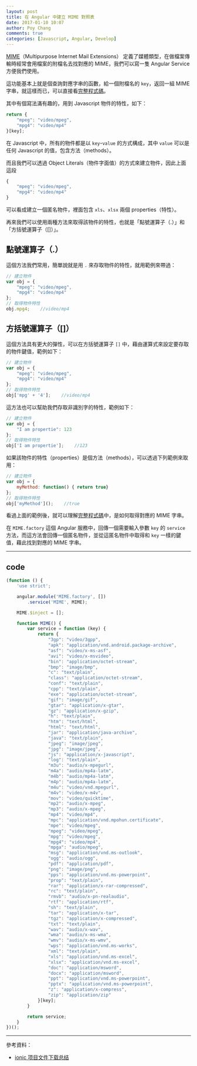 ```yaml
---
layout: post
title: 在 Angular 中建立 MIME 對照表
date: 2017-01-10 10:07
author: Poy Chang
comments: true
categories: [Javascript, Angular, Develop]
---
```

[MIME](https://zh.wikipedia.org/wiki/%E5%A4%9A%E7%94%A8%E9%80%94%E4%BA%92%E8%81%AF%E7%B6%B2%E9%83%B5%E4%BB%B6%E6%93%B4%E5%B1%95)（Multipurpose Internet Mail Extensions） 定義了媒體類型，在做檔案傳輸時經常會用檔案的附檔名去找對應的 MIME，我們可以寫一隻 Angular Service 方便我們使用。

這功能基本上就是個查詢對應字串的函數，給一個附檔名的 `key`，返回一組 MIME 字串，就這樣而已，可以直接看[完整程式碼](#code)。

其中有個寫法滿有趣的，用到 Javascript 物件的特性，如下：

```javascript
return {
	"mpeg": "video/mpeg",
	"mpg4": "video/mp4"
}[key];
```

在 Javascript 中，所有的物件都是以 `key`-`value` 的方式構成，其中 `value` 可以是任何 Javascript 的值，包含方法（methods）。

而且我們可以透過 Object Literals（物件字面值）的方式來建立物件，因此上面這段

```javascript
{
	"mpeg": "video/mpeg",
	"mpg4": "video/mp4"
}
```

可以看成建立一個匿名物件，裡面包含 `xls`、`xlsx` 兩個 properties（特性）。

再來我們可以使用兩種方法來取得該物件的特性，也就是「點號運算子（.）」和「方括號運算子（[]）」。

## 點號運算子（.）

這個方法我們常用，簡單說就是用 `.` 來存取物件的特性，就用範例來帶過：

```javascript
// 建立物件
var obj = {
	"mpeg": "video/mpeg",
	"mpg4": "video/mp4"
};
// 取得物件特性
obj.mpg4;    //video/mp4
```

## 方括號運算子（[]）

這個方法具有更大的彈性，可以在方括號運算子 `[]` 中，藉由運算式來設定要存取的物件鍵值，範例如下：

```javascript
// 建立物件
var obj = {
	"mpeg": "video/mpeg",
	"mpg4": "video/mp4"
};
// 取得物件特性
obj['mpg' + '4'];    //video/mp4
```

這方法也可以幫助我們存取非識別字的特性，範例如下：

```javascript
// 建立物件
var obj = {
	"I am propertie": 123
};
// 取得物件特性
obj['I am propertie'];    //123
```

如果該物件的特性（properties）是個方法（methods），可以透過下列範例來取用：

```javascript
// 建立物件
var obj = {
	myMethod: function() { return true}
};
// 取得物件特性
obj['myMethod']();    //true
```

看過上面的範例後，就可以理解[完整程式碼](#code)中，是如何取得對應的 MIME 字串。

在 `MIME.factory` 這個 Angular 服務中，回傳一個需要輸入參數 `key` 的 `service` 方法，而這方法會回傳一個匿名物件，並從這匿名物件中取得和 `key` 一樣的鍵值，藉此找到對應的 MIME 字串。 

----------

## code

```javascript
(function () {
    'use strict';

    angular.module('MIME.factory', [])
        .service('MIME', MIME);

    MIME.$inject = [];

    function MIME() {
        var service = function (key) {
            return {
                "3gp": "video/3gpp",
                "apk": "application/vnd.android.package-archive",
                "asf": "video/x-ms-asf",
                "avi": "video/x-msvideo",
                "bin": "application/octet-stream",
                "bmp": "image/bmp",
                "c": "text/plain",
                "class": "application/octet-stream",
                "conf": "text/plain",
                "cpp": "text/plain",
                "exe": "application/octet-stream",
                "gif": "image/gif",
                "gtar": "application/x-gtar",
                "gz": "application/x-gzip",
                "h": "text/plain",
                "htm": "text/html",
                "html": "text/html",
                "jar": "application/java-archive",
                "java": "text/plain",
                "jpeg": "image/jpeg",
                "jpg": "image/jpeg",
                "js": "application/x-javascript",
                "log": "text/plain",
                "m3u": "audio/x-mpegurl",
                "m4a": "audio/mp4a-latm",
                "m4b": "audio/mp4a-latm",
                "m4p": "audio/mp4a-latm",
                "m4u": "video/vnd.mpegurl",
                "m4v": "video/x-m4v",
                "mov": "video/quicktime",
                "mp2": "audio/x-mpeg",
                "mp3": "audio/x-mpeg",
                "mp4": "video/mp4",
                "mpc": "application/vnd.mpohun.certificate",
                "mpe": "video/mpeg",
                "mpeg": "video/mpeg",
                "mpg": "video/mpeg",
                "mpg4": "video/mp4",
                "mpga": "audio/mpeg",
                "msg": "application/vnd.ms-outlook",
                "ogg": "audio/ogg",
                "pdf": "application/pdf",
                "png": "image/png",
                "pps": "application/vnd.ms-powerpoint",
                "prop": "text/plain",
                "rar": "application/x-rar-compressed",
                "rc": "text/plain",
                "rmvb": "audio/x-pn-realaudio",
                "rtf": "application/rtf",
                "sh": "text/plain",
                "tar": "application/x-tar",
                "tgz": "application/x-compressed",
                "txt": "text/plain",
                "wav": "audio/x-wav",
                "wma": "audio/x-ms-wma",
                "wmv": "audio/x-ms-wmv",
                "wps": "application/vnd.ms-works",
                "xml": "text/plain",
                "xls": "application/vnd.ms-excel",
                "xlsx": "application/vnd.ms-excel",
                "doc": "application/msword",
                "docx": "application/msword",
                "ppt": "application/vnd.ms-powerpoint",
                "pptx": "application/vnd.ms-powerpoint",
                "z": "application/x-compress",
                "zip": "application/zip"
            }[key];
        }

        return service;
    }
})();
```

----------

參考資料：

* [ionic 项目文件下载总结](http://www.itdadao.com/articles/c15a618162p0.html)